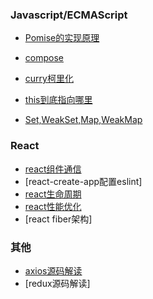 
### Javascript/ECMAScript

- [Pomise的实现原理](./2021/promise.md)

- [compose](./2021/compose.md)

- [curry柯里化](./2021/curring.md)

- [this到底指向哪里](./2021/this.md)
- [Set,WeakSet,Map,WeakMap](./2021/set_map.md)
  

### React

- [react组件通信](./2021/react_01.md)
- [react-create-app配置eslint]
- [react生命周期](./2021/react_03.md)
- [react性能优化](./2021/react_02.md)
- [react fiber架构]

### 其他

- [axios源码解读](./2021/axios.md)
- [redux源码解读]

